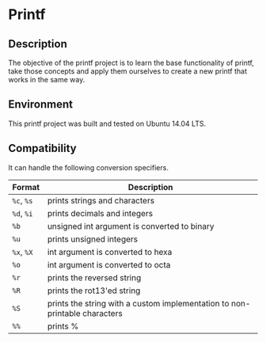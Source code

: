 # Printf
## Description
The objective of the printf project is to learn the base functionality of printf, 
take those concepts and apply them ourselves to create a new printf that works in the same way.
## Environment
This printf project was built and tested on Ubuntu 14.04 LTS.

## Compatibility
It can handle the following conversion specifiers.

| Format      | Description                                                               |
| ----------- | --------------------------------------------------------------------------|
| `%c`, `%s`  | prints strings and characters                                             |
| `%d`, `%i`  | prints decimals and integers                                              |
| `%b`        | unsigned int argument is converted to binary                              |
| `%u`        | prints unsigned integers                                                  |
| `%x`, `%X`  | int argument is converted to hexa                                         |
| `%o`        | int argument is converted to octa                                         |
| `%r`        | prints the reversed string                                                |
| `%R`        | prints the rot13'ed string                                                |
| `%S`        | prints the string with a custom implementation to non-printable characters|
| `%%`        | prints %                                                                  |
